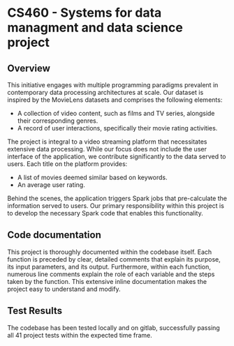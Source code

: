 # CS460 - Systems for data managment and data science project
## Overview

This initiative engages with multiple programming paradigms prevalent in contemporary data processing architectures at scale. Our dataset is inspired by the MovieLens datasets and comprises the following elements:

* A collection of video content, such as films and TV series, alongside their corresponding genres.
* A record of user interactions, specifically their movie rating activities.

The project is integral to a video streaming platform that necessitates extensive data processing. While our focus does not include the user interface of the application, we contribute significantly to the data served to users. Each title on the platform provides:

* A list of movies deemed similar based on keywords.
* An average user rating.

Behind the scenes, the application triggers Spark jobs that pre-calculate the information served to users. Our primary responsibility within this project is to develop the necessary Spark code that enables this functionality.

## Code documentation
This project is thoroughly documented within the codebase itself. Each function is preceded by clear, detailed comments that explain its purpose, its input parameters, and its output. Furthermore, within each function, numerous line comments explain the role of each variable and the steps taken by the function. This extensive inline documentation makes the project easy to understand and modify.

## Test Results

The codebase has been tested locally and on gitlab, successfully passing all 41 project tests within the expected time frame. 